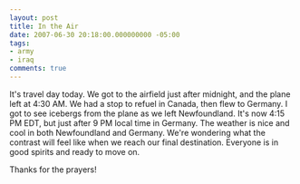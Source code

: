 ```yaml
---
layout: post
title: In the Air
date: 2007-06-30 20:18:00.000000000 -05:00
tags:
- army
- iraq 
comments: true
---
```

<p>It's travel day today. We got to the airfield just after midnight, and the plane left at 4:30 AM. We had a stop to refuel in Canada, then flew to Germany. I got to see icebergs from the plane as we left Newfoundland. It's now 4:15 PM EDT, but just after 9 PM local time in Germany. The weather is nice and cool in both Newfoundland and Germany. We're wondering what the contrast will feel like when we reach our final destination. Everyone is in good spirits and ready to move on.</p>
<p>Thanks for the prayers!</p>
